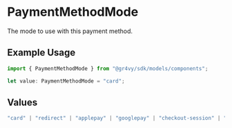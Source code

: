 # PaymentMethodMode

The mode to use with this payment method.

## Example Usage

```typescript
import { PaymentMethodMode } from "@gr4vy/sdk/models/components";

let value: PaymentMethodMode = "card";
```

## Values

```typescript
"card" | "redirect" | "applepay" | "googlepay" | "checkout-session" | "click-to-pay" | "gift-card"
```